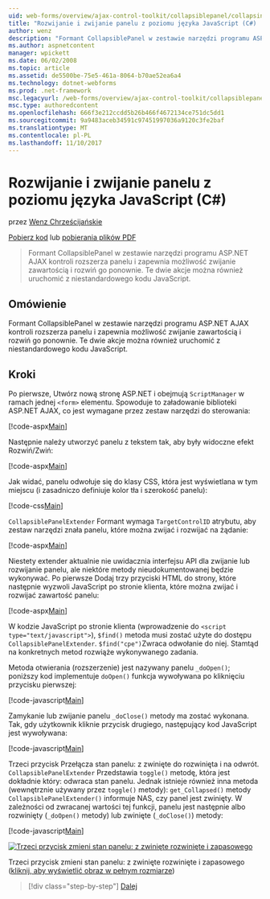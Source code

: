 ```yaml
---
uid: web-forms/overview/ajax-control-toolkit/collapsiblepanel/collapsing-and-expanding-a-panel-from-javascript-cs
title: "Rozwijanie i zwijanie panelu z poziomu języka JavaScript (C#) | Dokumentacja firmy Microsoft"
author: wenz
description: "Formant CollapsiblePanel w zestawie narzędzi programu ASP.NET AJAX kontroli rozszerza panelu i zapewnia możliwość zwijanie zawartością i rozwiń go..."
ms.author: aspnetcontent
manager: wpickett
ms.date: 06/02/2008
ms.topic: article
ms.assetid: de5500be-75e5-461a-8064-b70ae52ea6a4
ms.technology: dotnet-webforms
ms.prod: .net-framework
msc.legacyurl: /web-forms/overview/ajax-control-toolkit/collapsiblepanel/collapsing-and-expanding-a-panel-from-javascript-cs
msc.type: authoredcontent
ms.openlocfilehash: 666f3e212ccdd5b26b466f4672134ce751dc5dd1
ms.sourcegitcommit: 9a9483aceb34591c97451997036a9120c3fe2baf
ms.translationtype: MT
ms.contentlocale: pl-PL
ms.lasthandoff: 11/10/2017
---
```

<a name="collapsing-and-expanding-a-panel-from-javascript-c"></a>Rozwijanie i zwijanie panelu z poziomu języka JavaScript (C#)
====================
przez [Wenz Chrześcijańskie](https://github.com/wenz)

[Pobierz kod](http://download.microsoft.com/download/8/a/a/8aab3c3e-de6f-463f-805c-5fda567eef6e/CollapsiblePanel1.cs.zip) lub [pobierania plików PDF](http://download.microsoft.com/download/b/6/a/b6ae89ee-df69-4c87-9bfb-ad1eb2b23373/collapsiblepanel1CS.pdf)

> Formant CollapsiblePanel w zestawie narzędzi programu ASP.NET AJAX kontroli rozszerza panelu i zapewnia możliwość zwijanie zawartością i rozwiń go ponownie. Te dwie akcje można również uruchomić z niestandardowego kodu JavaScript.


## <a name="overview"></a>Omówienie

Formant CollapsiblePanel w zestawie narzędzi programu ASP.NET AJAX kontroli rozszerza panelu i zapewnia możliwość zwijanie zawartością i rozwiń go ponownie. Te dwie akcje można również uruchomić z niestandardowego kodu JavaScript.

## <a name="steps"></a>Kroki

Po pierwsze, Utwórz nową stronę ASP.NET i obejmują `ScriptManager` w ramach jednej `<form>` elementu. Spowoduje to załadowanie biblioteki ASP.NET AJAX, co jest wymagane przez zestaw narzędzi do sterowania:

[!code-aspx[Main](collapsing-and-expanding-a-panel-from-javascript-cs/samples/sample1.aspx)]

Następnie należy utworzyć panelu z tekstem tak, aby były widoczne efekt Rozwiń/Zwiń:

[!code-aspx[Main](collapsing-and-expanding-a-panel-from-javascript-cs/samples/sample2.aspx)]

Jak widać, panelu odwołuje się do klasy CSS, która jest wyświetlana w tym miejscu (i zasadniczo definiuje kolor tła i szerokość panelu):

[!code-css[Main](collapsing-and-expanding-a-panel-from-javascript-cs/samples/sample3.css)]

`CollapsiblePanelExtender` Formant wymaga `TargetControlID` atrybutu, aby zestaw narzędzi znała panelu, które można zwijać i rozwijać na żądanie:

[!code-aspx[Main](collapsing-and-expanding-a-panel-from-javascript-cs/samples/sample4.aspx)]

Niestety extender aktualnie nie uwidacznia interfejsu API dla zwijanie lub rozwijanie panelu, ale niektóre metody nieudokumentowanej będzie wykonywać. Po pierwsze Dodaj trzy przyciski HTML do strony, które następnie wyzwoli JavaScript po stronie klienta, które można zwijać i rozwijać zawartość panelu:

[!code-aspx[Main](collapsing-and-expanding-a-panel-from-javascript-cs/samples/sample5.aspx)]

W kodzie JavaScript po stronie klienta (wprowadzenie do `<script type="text/javascript">`), `$find()` metoda musi zostać użyte do dostępu `CollapsiblePanelExtender`. `$find("cpe")`Zwraca odwołanie do niej. Stamtąd na konkretnych metod rozwiąże wykonywanego zadania.

Metoda otwierania (rozszerzenie) jest nazywany panelu `_doOpen()`; poniższy kod implementuje `doOpen()` funkcja wywoływana po kliknięciu przycisku pierwszej:

[!code-javascript[Main](collapsing-and-expanding-a-panel-from-javascript-cs/samples/sample6.js)]

Zamykanie lub zwijanie panelu `_doClose()` metody ma zostać wykonana. Tak, gdy użytkownik kliknie przycisk drugiego, następujący kod JavaScript jest wywoływana:

[!code-javascript[Main](collapsing-and-expanding-a-panel-from-javascript-cs/samples/sample7.js)]

Trzeci przycisk Przełącza stan panelu: z zwinięte do rozwinięta i na odwrót. `CollapsiblePanelExtender` Przedstawia `toggle()` metodę, która jest dokładnie który: odwraca stan panelu. Jednak istnieje również inna metoda (wewnętrznie używany przez `toggle()` metody): `get_Collapsed()` metody `CollapsiblePanelExtender()` informuje NAS, czy panel jest zwinięty. W zależności od zwracanej wartości tej funkcji, panelu jest następnie albo rozwinięty (`_doOpen()` metody) lub zwinięte (`_doClose()`) metody:

[!code-javascript[Main](collapsing-and-expanding-a-panel-from-javascript-cs/samples/sample8.js)]


[![Trzeci przycisk zmieni stan panelu: z zwinięte rozwinięte i zapasowego](collapsing-and-expanding-a-panel-from-javascript-cs/_static/image2.png)](collapsing-and-expanding-a-panel-from-javascript-cs/_static/image1.png)

Trzeci przycisk zmieni stan panelu: z zwinięte rozwinięte i zapasowego ([kliknij, aby wyświetlić obraz w pełnym rozmiarze](collapsing-and-expanding-a-panel-from-javascript-cs/_static/image3.png))

>[!div class="step-by-step"]
[Dalej](collapsing-and-expanding-a-panel-from-javascript-vb.md)
